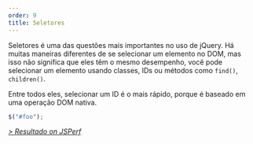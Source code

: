 ```yaml
---
order: 9
title: Seletores
---
```


Seletores é uma das questões mais importantes no uso de jQuery. Há muitas maneiras diferentes de se selecionar um elemento no DOM, mas isso não significa que eles têm o mesmo desempenho, você pode selecionar um elemento usando classes, IDs ou métodos como `find()`, `children()`.

Entre todos eles, selecionar um ID é o mais rápido, porque é baseado em uma operação DOM nativa.

```js
$("#foo");
```

*[> Resultado on JSPerf](http://jsperf.com/browser-diet-jquery-selectors)*
